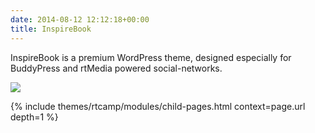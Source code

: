 ```yaml
---
date: 2014-08-12 12:12:18+00:00
title: InspireBook
---
```


InspireBook is a premium WordPress theme, designed especially for BuddyPress and rtMedia powered social-networks.

![](https://d3qt5vpr7p9rgn.cloudfront.net/wp-content/uploads/2014/02/InspireBook-Screenshot.png)

{% include themes/rtcamp/modules/child-pages.html context=page.url depth=1 %}

